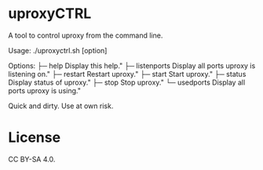 # uproxyCTRL
A tool to control uproxy from the command line.

Usage: ./uproxyctrl.sh [option]

Options:
├─ help            Display this help."
├─ listenports     Display all ports uproxy is listening on."
├─ restart         Restart uproxy."
├─ start           Start uproxy."
├─ status          Display status of uproxy."
├─ stop            Stop uproxy."
└─ usedports       Display all ports uproxy is using."

Quick and dirty. Use at own risk. 

# License
CC BY-SA 4.0.
